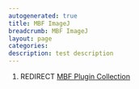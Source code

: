 ```yaml
---
autogenerated: true
title: MBF ImageJ
breadcrumb: MBF ImageJ
layout: page
categories: 
description: test description
---
```


1.  REDIRECT [MBF Plugin Collection](MBF_Plugin_Collection "wikilink")

